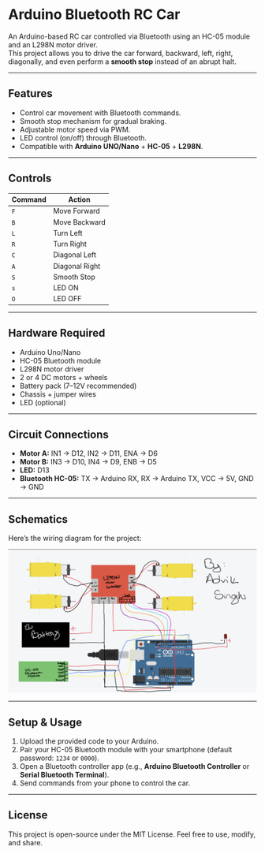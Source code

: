 # Arduino Bluetooth RC Car

An Arduino-based RC car controlled via Bluetooth using an HC-05 module and an L298N motor driver.  
This project allows you to drive the car forward, backward, left, right, diagonally, and even perform a **smooth stop** instead of an abrupt halt.

---

## Features
- Control car movement with Bluetooth commands.  
- Smooth stop mechanism for gradual braking.  
- Adjustable motor speed via PWM.  
- LED control (on/off) through Bluetooth.  
- Compatible with **Arduino UNO/Nano** + **HC-05** + **L298N**.

---

## Controls
| Command | Action |
|---------|--------|
| `F` | Move Forward |
| `B` | Move Backward |
| `L` | Turn Left |
| `R` | Turn Right |
| `C` | Diagonal Left |
| `A` | Diagonal Right |
| `S` | Smooth Stop |
| `s` | LED ON |
| `O` | LED OFF |

---

## Hardware Required
- Arduino Uno/Nano  
- HC-05 Bluetooth module  
- L298N motor driver  
- 2 or 4 DC motors + wheels  
- Battery pack (7–12V recommended)  
- Chassis + jumper wires  
- LED (optional)

---

## Circuit Connections
- **Motor A:** IN1 → D12, IN2 → D11, ENA → D6  
- **Motor B:** IN3 → D10, IN4 → D9, ENB → D5  
- **LED:** D13  
- **Bluetooth HC-05:** TX → Arduino RX, RX → Arduino TX, VCC → 5V, GND → GND  

---

## Schematics
Here’s the wiring diagram for the project:  

![Schematics](schematics.JPEG)

---

## Setup & Usage
1. Upload the provided code to your Arduino.  
2. Pair your HC-05 Bluetooth module with your smartphone (default password: `1234` or `0000`).  
3. Open a Bluetooth controller app (e.g., **Arduino Bluetooth Controller** or **Serial Bluetooth Terminal**).  
4. Send commands from your phone to control the car.  

---

## License
This project is open-source under the MIT License. Feel free to use, modify, and share.  
